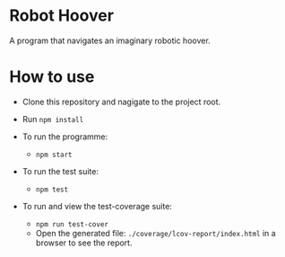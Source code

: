 # Robot Hoover

A program that navigates an imaginary robotic hoover.

# How to use

- Clone this repository and nagigate to the project root.
- Run `npm install`

- To run the programme:
  - `npm start`
- To run the test suite:
  - `npm test`
- To run and view the test-coverage suite:
  - `npm run test-cover`
  - Open the generated file: `./coverage/lcov-report/index.html` in a browser to see the report.